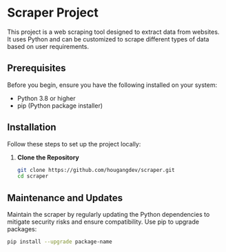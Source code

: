 # Scraper Project

This project is a web scraping tool designed to extract data from websites. It uses Python and can be customized to scrape different types of data based on user requirements.

## Prerequisites

Before you begin, ensure you have the following installed on your system:
- Python 3.8 or higher
- pip (Python package installer)

## Installation

Follow these steps to set up the project locally:

1. **Clone the Repository**

   ```bash
   git clone https://github.com/hougangdev/scraper.git
   cd scraper
   ```
## Maintenance and Updates
Maintain the scraper by regularly updating the Python dependencies to mitigate security risks and ensure compatibility. Use pip to upgrade packages:

```bash
pip install --upgrade package-name
```
